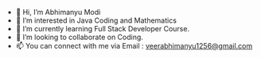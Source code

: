 - 👋 Hi, I’m Abhimanyu Modi
- 👀 I’m interested in Java Coding and Mathematics
- 🌱 I’m currently learning Full Stack Developer Course.
- 💞️ I’m looking to collaborate on Coding.
- 📫 You can connect with me via Email : veerabhimanyu1256@gmail.com

<!---
AbhimanyuModi/AbhimanyuModi is a ✨ special ✨ repository because its `README.md` (this file) appears on your GitHub profile.
You can click the Preview link to take a look at your changes.
--->
